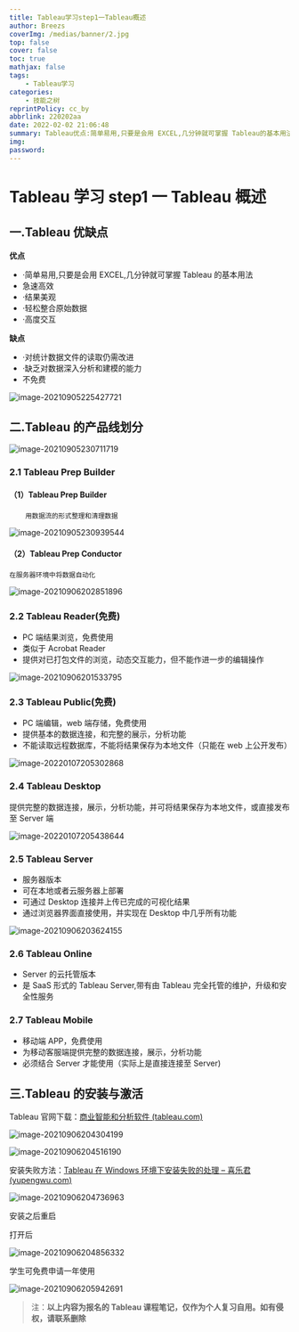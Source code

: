 ```yaml
---
title: Tableau学习step1一Tableau概述
author: Breezs
coverImg: /medias/banner/2.jpg
top: false
cover: false
toc: true
mathjax: false
tags:
    - Tableau学习
categories:
    - 技能之树
reprintPolicy: cc_by
abbrlink: 220202aa
date: 2022-02-02 21:06:48
summary: Tableau优点:简单易用,只要是会用 EXCEL,几分钟就可掌握 Tableau的基本用法,急速高效
img:
password:
---
```


# Tableau 学习 step1 一 Tableau 概述

## 一.Tableau 优缺点

**优点**

-   ·简单易用,只要是会用 EXCEL,几分钟就可掌握 Tableau 的基本用法
-   急速高效
-   ·结果美观
-   ·轻松整合原始数据
-   ·高度交互

**缺点**

-   ·对统计数据文件的读取仍需改进
-   ·缺乏对数据深入分析和建模的能力
-   不免费

![image-20210905225427721](https://img-blog.csdnimg.cn/img_convert/13164673958ce30f50b8ba3656fba3a1.png)

## 二.Tableau 的产品线划分

![image-20210905230711719](https://img-blog.csdnimg.cn/img_convert/e66eb703106ec97a8347de37cc073af2.png)

### 2.1 Tableau Prep Builder

#### （1）Tableau Prep Builder

    	用数据流的形式整理和清理数据

![image-20210905230939544](https://img-blog.csdnimg.cn/img_convert/0c935ca6e1e60edc0d43e21337338523.png)

#### （2）Tableau Prep Conductor

    在服务器环境中将数据自动化

![image-20210906202851896](https://img-blog.csdnimg.cn/img_convert/ef372b9cabe9c203a1ea57065f5741d0.png)

### 2.2 Tableau Reader(免费)

-   PC 端结果浏览，免费使用
-   类似于 Acrobat Reader
-   提供对已打包文件的浏览，动态交互能力，但不能作进一步的编辑操作

![image-20210906201533795](https://img-blog.csdnimg.cn/img_convert/096cde477866e426c80130667f29d731.png)

### 2.3 Tableau Public(免费)

-   PC 端编辑，web 端存储，免费使用
-   提供基本的数据连接，和完整的展示，分析功能
-   不能读取远程数据库，不能将结果保存为本地文件（只能在 web 上公开发布）

![image-20220107205302868](https://img-blog.csdnimg.cn/img_convert/3e925f1966241e95a3cdc2ea7ab76a69.png)

### 2.4 Tableau Desktop

提供完整的数据连接，展示，分析功能，并可将结果保存为本地文件，或直接发布至 Server 端

![image-20220107205438644](https://img-blog.csdnimg.cn/img_convert/c6ebafc1942133ca3b8287e7fd5397b0.png)

### 2.5 Tableau Server

-   服务器版本
-   可在本地或者云服务器上部署
-   可通过 Desktop 连接并上传已完成的可视化结果
-   通过浏览器界面直接使用，并实现在 Desktop 中几乎所有功能

![image-20210906203624155](https://img-blog.csdnimg.cn/img_convert/a1c5832c4c5be07d2aec9da27f901ac4.png)

### 2.6 Tableau Online

-   Server 的云托管版本
-   是 SaaS 形式的 Tableau Server,带有由 Tableau 完全托管的维护，升级和安全性服务

### 2.7 Tableau Mobile

-   移动端 APP，免费使用
-   为移动客服端提供完整的数据连接，展示，分析功能
-   必须结合 Server 才能使用（实际上是直接连接至 Server)

## 三.Tableau 的安装与激活

Tableau 官网下载：[商业智能和分析软件 (tableau.com)](https://www.tableau.com/zh-cn)

![image-20210906204304199](https://img-blog.csdnimg.cn/img_convert/256b7428b0dd05161c2bdd01047c7c29.png)

![image-20210906204516190](https://img-blog.csdnimg.cn/img_convert/7db850d75170604d20607874437a742a.png)

安装失败方法：[Tableau 在 Windows 环境下安装失败的处理 – 喜乐君 (yupengwu.com)](https://yupengwu.com/2020/05/02/tableau-window-vc/)

![image-20210906204736963](https://img-blog.csdnimg.cn/img_convert/fbb3ac46f69a4e785827c095e883a50d.png)

安装之后重启

打开后

![image-20210906204856332](https://img-blog.csdnimg.cn/img_convert/f16f71710046a2f767e727ea66d586d9.png)

学生可免费申请一年使用

![image-20210906205942691](https://img-blog.csdnimg.cn/img_convert/6b7d4b4bc97a489d51652492776b9ce2.png)

> 注：**以上内容为报名的 Tableau 课程笔记，仅作为个人复习自用。如有侵权，请联系删除**
